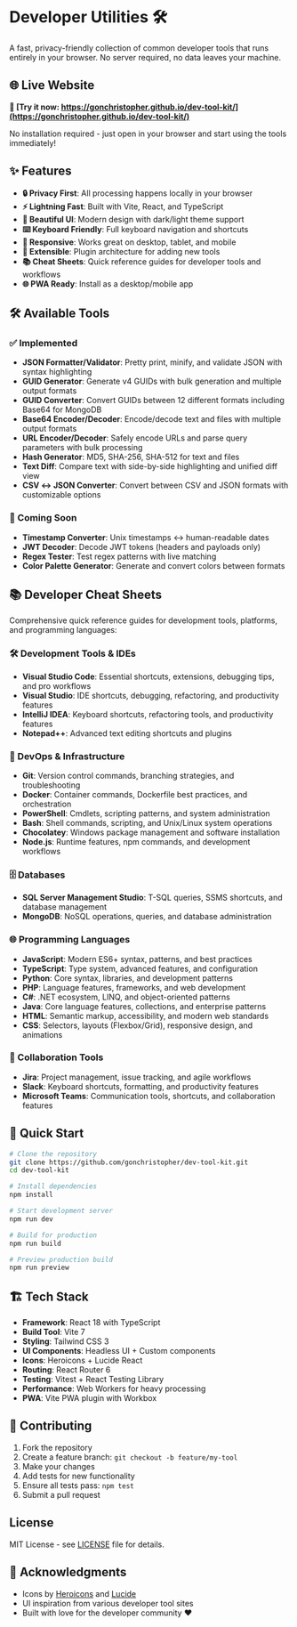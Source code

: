 # Developer Utilities 🛠️

A fast, privacy-friendly collection of common developer tools that runs entirely in your browser. No server required, no data leaves your machine.

## 🌐 Live Website

**🚀 [Try it now: https://gonchristopher.github.io/dev-tool-kit/](https://gonchristopher.github.io/dev-tool-kit/)**

No installation required - just open in your browser and start using the tools immediately!

## ✨ Features

- **🔒 Privacy First**: All processing happens locally in your browser
- **⚡ Lightning Fast**: Built with Vite, React, and TypeScript
- **🎨 Beautiful UI**: Modern design with dark/light theme support
- **⌨️ Keyboard Friendly**: Full keyboard navigation and shortcuts
- **📱 Responsive**: Works great on desktop, tablet, and mobile
- **🔧 Extensible**: Plugin architecture for adding new tools
- **📚 Cheat Sheets**: Quick reference guides for developer tools and workflows
- **🌐 PWA Ready**: Install as a desktop/mobile app

## 🛠️ Available Tools

### ✅ Implemented
- **JSON Formatter/Validator**: Pretty print, minify, and validate JSON with syntax highlighting
- **GUID Generator**: Generate v4 GUIDs with bulk generation and multiple output formats
- **GUID Converter**: Convert GUIDs between 12 different formats including Base64 for MongoDB
- **Base64 Encoder/Decoder**: Encode/decode text and files with multiple output formats
- **URL Encoder/Decoder**: Safely encode URLs and parse query parameters with bulk processing
- **Hash Generator**: MD5, SHA-256, SHA-512 for text and files
- **Text Diff**: Compare text with side-by-side highlighting and unified diff view
- **CSV ↔ JSON Converter**: Convert between CSV and JSON formats with customizable options

### 🚧 Coming Soon
- **Timestamp Converter**: Unix timestamps ↔ human-readable dates
- **JWT Decoder**: Decode JWT tokens (headers and payloads only)
- **Regex Tester**: Test regex patterns with live matching
- **Color Palette Generator**: Generate and convert colors between formats

## 📚 Developer Cheat Sheets

Comprehensive quick reference guides for development tools, platforms, and programming languages:

### 🛠️ Development Tools & IDEs
- **Visual Studio Code**: Essential shortcuts, extensions, debugging tips, and pro workflows
- **Visual Studio**: IDE shortcuts, debugging, refactoring, and productivity features
- **IntelliJ IDEA**: Keyboard shortcuts, refactoring tools, and productivity features
- **Notepad++**: Advanced text editing shortcuts and plugins

### 🔧 DevOps & Infrastructure
- **Git**: Version control commands, branching strategies, and troubleshooting
- **Docker**: Container commands, Dockerfile best practices, and orchestration
- **PowerShell**: Cmdlets, scripting patterns, and system administration
- **Bash**: Shell commands, scripting, and Unix/Linux system operations
- **Chocolatey**: Windows package management and software installation
- **Node.js**: Runtime features, npm commands, and development workflows

### 🗄️ Databases
- **SQL Server Management Studio**: T-SQL queries, SSMS shortcuts, and database management
- **MongoDB**: NoSQL operations, queries, and database administration

### 🌐 Programming Languages
- **JavaScript**: Modern ES6+ syntax, patterns, and best practices
- **TypeScript**: Type system, advanced features, and configuration
- **Python**: Core syntax, libraries, and development patterns
- **PHP**: Language features, frameworks, and web development
- **C#**: .NET ecosystem, LINQ, and object-oriented patterns
- **Java**: Core language features, collections, and enterprise patterns
- **HTML**: Semantic markup, accessibility, and modern web standards
- **CSS**: Selectors, layouts (Flexbox/Grid), responsive design, and animations

### 💬 Collaboration Tools
- **Jira**: Project management, issue tracking, and agile workflows
- **Slack**: Keyboard shortcuts, formatting, and productivity features
- **Microsoft Teams**: Communication tools, shortcuts, and collaboration features

## 🚀 Quick Start

```bash
# Clone the repository
git clone https://github.com/gonchristopher/dev-tool-kit.git
cd dev-tool-kit

# Install dependencies
npm install

# Start development server
npm run dev

# Build for production
npm run build

# Preview production build
npm run preview
```

## 🏗️ Tech Stack

- **Framework**: React 18 with TypeScript
- **Build Tool**: Vite 7
- **Styling**: Tailwind CSS 3
- **UI Components**: Headless UI + Custom components
- **Icons**: Heroicons + Lucide React  
- **Routing**: React Router 6
- **Testing**: Vitest + React Testing Library
- **Performance**: Web Workers for heavy processing
- **PWA**: Vite PWA plugin with Workbox

## 🤝 Contributing

1. Fork the repository
2. Create a feature branch: `git checkout -b feature/my-tool`
3. Make your changes
4. Add tests for new functionality
5. Ensure all tests pass: `npm test`
6. Submit a pull request

##  License

MIT License - see [LICENSE](LICENSE) file for details.

## 🙏 Acknowledgments

- Icons by [Heroicons](https://heroicons.com/) and [Lucide](https://lucide.dev/)
- UI inspiration from various developer tool sites
- Built with love for the developer community ❤️
